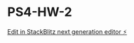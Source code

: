 # PS4-HW-2

[Edit in StackBlitz next generation editor ⚡️](https://stackblitz.com/~/github.com/Mohdsohail7/PS4-HW-2)